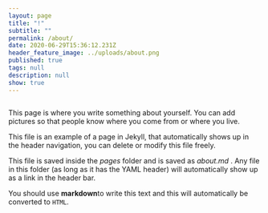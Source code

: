 ```yaml
---
layout: page
title: "!"
subtitle: ""
permalink: /about/
date: 2020-06-29T15:36:12.231Z
header_feature_image: ../uploads/about.png
published: true
tags: null
description: null
show: true
---
```

![]()

This page is where you write something about yourself. You can add pictures so that people know where you come from or where you live.

This file is an example of a page in Jekyll, that automatically shows up in the header navigation, you can delete or modify this file freely.

This file is saved inside the *pages* folder and is saved as *about.md* . Any file in this folder (as long as it has  the YAML header) will automatically show up as a link in the header bar.

You should use **markdown**to write this text and this will automatically be converted to `HTML`.